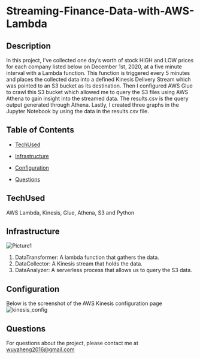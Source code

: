 
# Streaming-Finance-Data-with-AWS-Lambda

## Description
In this project, I've collected one day’s worth of stock HIGH and LOW prices for each company listed below on December 1st, 2020, at a five minute interval with a Lambda function. This function is triggered every 5 minutes and places the collected data into a defined Kinesis Delivery Stream which was pointed to an S3 bucket as its destination. Then I configured AWS Glue to crawl this S3 bucket which allowed me to query the S3 files using AWS Athena to gain insight into the streamed data. The results.csv is the query output generated through Athena. Lastly, I created three graphs in the Jupyter Notebook by using the data in the results.csv file.


## Table of Contents

* [TechUsed](#TechUsed)

* [Infrastructure](#Infrastructure)

* [Configuration](#Configuration)

* [Questions](#Questions)


## TechUsed
AWS Lambda, Kinesis, Glue, Athena, S3 and Python

## Infrastructure
![Picture1](https://user-images.githubusercontent.com/52837649/102304572-c1a6a680-3f2b-11eb-9a25-bb21c21752d8.png)
1. DataTransformer: A lambda function that gathers the data.
2. DataCollector: A Kinesis stream that holds the data.
3. DataAnalyzer: A serverless process that allows us to query the S3 data.

## Configuration
Below is the screenshot of the AWS Kinesis configuration page 
![kinesis_config](https://user-images.githubusercontent.com/52837649/102305104-21ea1800-3f2d-11eb-81c0-c866ff1bcb6c.png)

## Questions
For questions about the project, please contact me at wuyaheng2016@gmail.com


